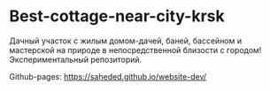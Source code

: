 # Best-cottage-near-city-krsk
Дачный участок с жилым домом-дачей, баней, бассейном и мастерской на природе в непосредственной близости с городом!
Экспериментальный репозиторий.

Github-pages: https://saheded.github.io/website-dev/
